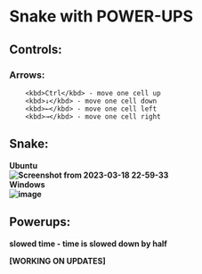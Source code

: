 # Snake with POWER-UPS

## Controls:
### Arrows: 
        <kbd>Ctrl</kbd> - move one cell up 
        <kbd>↓</kbd> - move one cell down 
        <kbd>←</kbd> - move one cell left 
        <kbd>→</kbd> - move one cell right
## Snake:
<b>Ubuntu <br>
![Screenshot from 2023-03-18 22-59-33](https://user-images.githubusercontent.com/99143914/226139733-5127c0bf-1e16-437e-94c4-160f5858ad68.png) <br>
<b> Windows <br>
![image](https://user-images.githubusercontent.com/99143914/228949573-33b23b7d-66a7-4269-b24b-bc6012e54ec2.png)
## Powerups:
slowed time - time is slowed down by half

[WORKING ON UPDATES]
